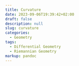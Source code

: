 ```yaml
---
title: Curvature
date: 2023-09-06T19:39:42+02:00
draft: false
description: null
slug: curvature
categories:
  - Geometry
tags:
  - Differential Geometry
  - Riemannian Geometry
markup: pandoc
---
```


